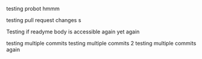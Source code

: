 testing probot hmmm

testing pull request changes
s

Testing if readyme body is accessible
again
yet again

testing multiple commits
testing multiple commits 2
testing multiple commits again
